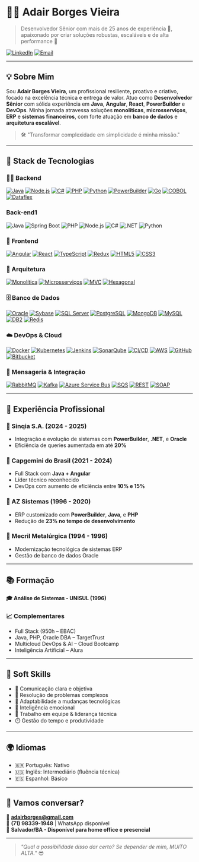 # 👨‍💻 Adair Borges Vieira

> Desenvolvedor Sênior com mais de 25 anos de experiência 💼, apaixonado por criar soluções robustas, escaláveis e de alta performance 🚀

[![LinkedIn](https://img.shields.io/badge/LinkedIn-adair--borges--vieira-blue?logo=linkedin)](https://www.linkedin.com/in/adair-borges-vieira/)
[![Email](https://img.shields.io/badge/Email-adairborges@gmail.com-red?logo=gmail)](mailto:adairborges@gmail.com)

---

## 💡 Sobre Mim

Sou **Adair Borges Vieira**, um profissional resiliente, proativo e criativo, focado na excelência técnica e entrega de valor. Atuo como **Desenvolvedor Sênior** com sólida experiência em **Java**, **Angular**, **React**, **PowerBuilder** e **DevOps**. Minha jornada atravessa soluções **monolíticas**, **microsserviços**, **ERP** e **sistemas financeiros**, com forte atuação em **banco de dados** e **arquitetura escalável**.

> 🛠️ "Transformar complexidade em simplicidade é minha missão."

---

## 🚀 Stack de Tecnologias

### 👨‍🏭 Backend  
[![Java](https://img.shields.io/badge/Java-ED8B00?logo=java&logoColor=white)](https://www.oracle.com/java/)
[![Node.js](https://img.shields.io/badge/Node.js-339933?logo=nodedotjs&logoColor=white)](https://nodejs.org/)
[![C#](https://img.shields.io/badge/C%23-239120?logo=c-sharp&logoColor=white)](https://learn.microsoft.com/dotnet/csharp/)
[![PHP](https://img.shields.io/badge/PHP-777BB4?logo=php&logoColor=white)](https://www.php.net/)
[![Python](https://img.shields.io/badge/Python-3776AB?logo=python&logoColor=white)](https://www.python.org/)
[![PowerBuilder](https://img.shields.io/badge/PowerBuilder-007ACC?logoColor=white)](https://www.appeon.com/products/powerbuilder.html)
[![Go](https://img.shields.io/badge/Go-00ADD8?logo=go&logoColor=white)](https://go.dev/)
[![COBOL](https://img.shields.io/badge/COBOL-00599C?logoColor=white)](https://www.ibm.com/docs/en/cobol-zos/6.4)
[![Dataflex](https://img.shields.io/badge/Dataflex-004680?logoColor=white)](https://www.dataaccess.com/)



### Back-end1
![Java](https://img.shields.io/badge/-Java-007396?style=flat&logo=java&logoColor=white)
![Spring Boot](https://img.shields.io/badge/-Spring%20Boot-6DB33F?style=flat&logo=spring-boot&logoColor=white)
![PHP](https://img.shields.io/badge/-PHP-777BB4?style=flat&logo=php&logoColor=white)
![Node.js](https://img.shields.io/badge/-Node.js-339933?style=flat&logo=node.js&logoColor=white)
![C#](https://img.shields.io/badge/-C%23-239120?style=flat&logo=c-sharp&logoColor=white)
![.NET](https://img.shields.io/badge/-.NET-512BD4?style=flat&logo=.net&logoColor=white)
![Python](https://img.shields.io/badge/-Python-3776AB?style=flat&logo=python&logoColor=white)

### 🎨 Frontend  
[![Angular](https://img.shields.io/badge/Angular-DD0031?logo=angular&logoColor=white)](https://angular.io/)
[![React](https://img.shields.io/badge/React-61DAFB?logo=react&logoColor=black)](https://reactjs.org/)
[![TypeScript](https://img.shields.io/badge/TypeScript-3178C6?logo=typescript&logoColor=white)](https://www.typescriptlang.org/)
[![Redux](https://img.shields.io/badge/Redux-764ABC?logo=redux&logoColor=white)](https://redux.js.org/)
[![HTML5](https://img.shields.io/badge/HTML5-E34F26?logo=html5&logoColor=white)](https://developer.mozilla.org/docs/Web/HTML)
[![CSS3](https://img.shields.io/badge/CSS3-1572B6?logo=css3&logoColor=white)](https://developer.mozilla.org/docs/Web/CSS)

### 🧱 Arquitetura  
[![Monolítica](https://img.shields.io/badge/Arquitetura-Monolítica-orange)](https://en.wikipedia.org/wiki/Monolithic_application)
[![Microsserviços](https://img.shields.io/badge/Arquitetura-Microsserviços-orange)](https://martinfowler.com/articles/microservices.html)
[![MVC](https://img.shields.io/badge/Arquitetura-MVC-blue)](https://pt.wikipedia.org/wiki/MVC)
[![Hexagonal](https://img.shields.io/badge/Arquitetura-Hexagonal-blue)](https://alistair.cockburn.us/hexagonal-architecture/)

### 🗄️ Banco de Dados  
[![Oracle](https://img.shields.io/badge/Oracle-F80000?logo=oracle&logoColor=white)](https://www.oracle.com/database/)
[![Sybase](https://img.shields.io/badge/Sybase-003B57?logoColor=white)](https://www.sap.com/products/technology-platform/sybase.html)
[![SQL Server](https://img.shields.io/badge/SQL%20Server-CC2927?logo=microsoftsqlserver&logoColor=white)](https://www.microsoft.com/sql-server)
[![PostgreSQL](https://img.shields.io/badge/PostgreSQL-4169E1?logo=postgresql&logoColor=white)](https://www.postgresql.org/)
[![MongoDB](https://img.shields.io/badge/MongoDB-47A248?logo=mongodb&logoColor=white)](https://www.mongodb.com/)
[![MySQL](https://img.shields.io/badge/MySQL-4479A1?logo=mysql&logoColor=white)](https://www.mysql.com/)
[![DB2](https://img.shields.io/badge/IBM_DB2-003366?logo=ibm&logoColor=white)](https://www.ibm.com/products/db2)
[![Redis](https://img.shields.io/badge/Redis-DC382D?logo=redis&logoColor=white)](https://redis.io/)

### ☁️ DevOps & Cloud  
[![Docker](https://img.shields.io/badge/Docker-2496ED?logo=docker&logoColor=white)](https://www.docker.com/)
[![Kubernetes](https://img.shields.io/badge/Kubernetes-326CE5?logo=kubernetes&logoColor=white)](https://kubernetes.io/)
[![Jenkins](https://img.shields.io/badge/Jenkins-D24939?logo=jenkins&logoColor=white)](https://www.jenkins.io/)
[![SonarQube](https://img.shields.io/badge/SonarQube-4E9BCD?logo=sonarqube&logoColor=white)](https://www.sonarqube.org/)
[![CI/CD](https://img.shields.io/badge/CI/CD-000000?logo=githubactions&logoColor=white)](https://github.com/features/actions)
[![AWS](https://img.shields.io/badge/AWS-232F3E?logo=amazonaws&logoColor=white)](https://aws.amazon.com/)
[![GitHub](https://img.shields.io/badge/GitHub-181717?logo=github&logoColor=white)](https://github.com/)
[![Bitbucket](https://img.shields.io/badge/Bitbucket-0052CC?logo=bitbucket&logoColor=white)](https://bitbucket.org/)

### 📡 Mensageria & Integração  
[![RabbitMQ](https://img.shields.io/badge/RabbitMQ-FF6600?logo=rabbitmq&logoColor=white)](https://www.rabbitmq.com/)
[![Kafka](https://img.shields.io/badge/Kafka-231F20?logo=apachekafka&logoColor=white)](https://kafka.apache.org/)
[![Azure Service Bus](https://img.shields.io/badge/ServiceBus-0078D4?logo=microsoftazure&logoColor=white)](https://learn.microsoft.com/en-us/azure/service-bus-messaging/)
[![SQS](https://img.shields.io/badge/AWS%20SQS-232F3E?logo=amazonaws&logoColor=white)](https://aws.amazon.com/sqs/)
[![REST](https://img.shields.io/badge/REST-005C84?logoColor=white)](https://restfulapi.net/)
[![SOAP](https://img.shields.io/badge/SOAP-01499C?logoColor=white)](https://www.w3schools.com/xml/xml_soap.asp)

---

## 📌 Experiência Profissional

### 🔹 Sinqia S.A. (2024 - 2025)
- Integração e evolução de sistemas com **PowerBuilder**, **.NET**, e **Oracle**
- Eficiência de queries aumentada em até **20%**

### 🔹 Capgemini do Brasil (2021 - 2024)
- Full Stack com **Java + Angular**
- Líder técnico reconhecido
- DevOps com aumento de eficiência entre **10% e 15%**

### 🔹 AZ Sistemas (1996 - 2020)
- ERP customizado com **PowerBuilder**, **Java**, e **PHP**
- Redução de **23% no tempo de desenvolvimento**

### 🔹 Mecril Metalúrgica (1994 - 1996)
- Modernização tecnológica de sistemas ERP
- Gestão de banco de dados Oracle

---

## 📚 Formação

**🎓 Análise de Sistemas - UNISUL (1996)**

### 📈 Complementares
- Full Stack (950h – EBAC)
- Java, PHP, Oracle DBA – TargetTrust
- Multicloud DevOps & AI – Cloud Bootcamp
- Inteligência Artificial – Alura

---

## 🧠 Soft Skills

- 💬 Comunicação clara e objetiva  
- 🧩 Resolução de problemas complexos  
- 🔄 Adaptabilidade a mudanças tecnológicas  
- 🧠 Inteligência emocional  
- 👥 Trabalho em equipe & liderança técnica  
- ⏱️ Gestão do tempo e produtividade  

---

## 🌍 Idiomas

- 🇧🇷 Português: Nativo  
- 🇺🇸 Inglês: Intermediário (fluência técnica)  
- 🇪🇸 Espanhol: Básico

---

## 🤝 Vamos conversar?

📧 **adairborges@gmail.com**  
📱 **(71) 98339-1948** | WhatsApp disponível  
📍 **Salvador/BA - Disponível para home office e presencial**

---

> _"Qual a possibilidade disso dar certo? Se depender de mim, MUITO ALTA."_ 😎
